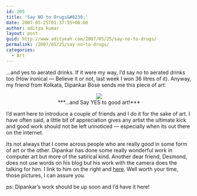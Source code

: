 ```yaml
---
id: 205
title: 'Say NO to Drugs&#8230;'
date: 2007-05-25T01:37:55+00:00
author: aditya kumar
layout: post
guid: http://www.adityeah.com/2007/05/25/say-no-to-drugs/
permalink: /2007/05/25/say-no-to-drugs/
categories:
  - Art
---
```

&#8230;and yes to aerated drinks. If it were my way, I&#8217;d say no to aerated drinks too (How ironical &#8212; Believe it or not, last week I won 36 litres of it). Anyway, my friend from Kolkata, Dipankar Bose sends me this piece of art:

<div align="center">
  <img src="http://img.photobucket.com/albums/v629/aditya2507/cocaine.jpg" />
</div>

<div align="center">
  ***&#8230;and Say YES to good art!***
</div>

I&#8217;d want here to introduce a couple of friends and I do it for the sake of art. I have often said, a little bit of appreciation gives any artist the ultimate kick and good work should not be left unnoticed &#8212; especially when its out there on the internet.  
  
  
Its not always that I come across people who are really good in some form of art or the other. Dipankar has done some really wonderful work in computer art but more of the satirical kind. Another dear friend, Desmond, does not use words on his blog but his work with the camera does the talking for him. I link to him on the right and [here](http://desmondferns.blogspot.com/). Well worth your time, those pictures, I can assure you.  
  
ps: Dipankar&#8217;s work should be up soon and I&#8217;d have it here!